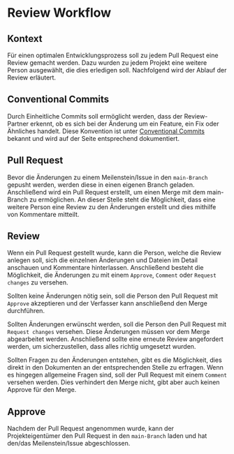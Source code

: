 # Review Workflow

## Kontext
Für einen optimalen Entwicklungsprozess soll zu jedem Pull Request eine Review gemacht werden.
Dazu wurden zu jedem Projekt eine weitere Person ausgewählt, die dies erledigen soll.
Nachfolgend wird der Ablauf der Review erläutert.

## Conventional Commits
Durch Einheitliche Commits soll ermöglicht werden, dass der Review-Partner erkennt, ob es sich bei der Änderung um ein Feature, ein Fix oder Ähnliches handelt.
Diese Konvention ist unter [Conventional Commits](https://www.conventionalcommits.org/en/v1.0.0/) bekannt und wird auf der Seite entsprechend dokumentiert.

## Pull Request
Bevor die Änderungen zu einem Meilenstein/Issue in den `main-Branch` gepusht werden, werden diese in einen eigenen Branch geladen.
Anschließend wird ein Pull Request erstellt, um einen Merge mit dem main-Branch zu ermöglichen.
An dieser Stelle steht die Möglichkeit, dass eine weitere Person eine Review zu den Änderungen erstellt und dies mithilfe von Kommentare mitteilt.

## Review
Wenn ein Pull Request gestellt wurde, kann die Person, welche die Review anlegen soll, sich die einzelnen Änderungen und Dateien im Detail anschauen und Kommentare hinterlassen.
Anschließend besteht die Möglichkeit, die Änderungen zu mit einem `Approve`, `Comment` oder `Request changes` zu versehen.

Sollten keine Änderungen nötig sein, soll die Person den Pull Request mit `Approve` akzeptieren und der Verfasser kann anschließend den Merge durchführen.

Sollten Änderungen erwünscht werden, soll die Person den Pull Request mit `Request changes` versehen. Diese Änderungen müssen vor dem Merge abgearbeitet werden. Anschließend sollte eine erneute Review angefordert werden, um sicherzustellen, dass alles richtig umgesetzt wurden.

Sollten Fragen zu den Änderungen entstehen, gibt es die Möglichkeit, dies direkt in den Dokumenten an der entsprechenden Stelle zu erfragen. Wenn es hingegen allgemeine Fragen sind, soll der Pull Request mit einem `Comment` versehen werden. Dies verhindert den Merge nicht, gibt aber auch keinen Approve für den Merge.

## Approve
Nachdem der Pull Request angenommen wurde, kann der Projekteigentümer den Pull Request in den `main-Branch` laden und hat den/das Meilenstein/Issue abgeschlossen.